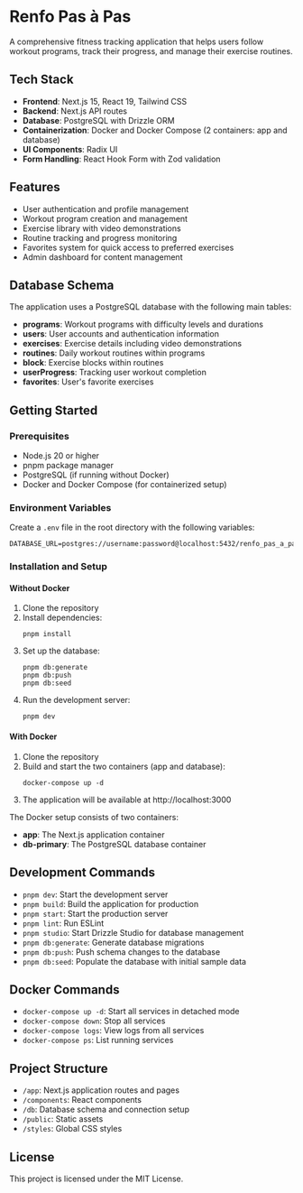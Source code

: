 # Renfo Pas à Pas

A comprehensive fitness tracking application that helps users follow workout programs, track their progress, and manage their exercise routines.

## Tech Stack

- **Frontend**: Next.js 15, React 19, Tailwind CSS
- **Backend**: Next.js API routes
- **Database**: PostgreSQL with Drizzle ORM
- **Containerization**: Docker and Docker Compose (2 containers: app and database)
- **UI Components**: Radix UI
- **Form Handling**: React Hook Form with Zod validation

## Features

- User authentication and profile management
- Workout program creation and management
- Exercise library with video demonstrations
- Routine tracking and progress monitoring
- Favorites system for quick access to preferred exercises
- Admin dashboard for content management

## Database Schema

The application uses a PostgreSQL database with the following main tables:
- **programs**: Workout programs with difficulty levels and durations
- **users**: User accounts and authentication information
- **exercises**: Exercise details including video demonstrations
- **routines**: Daily workout routines within programs
- **block**: Exercise blocks within routines
- **userProgress**: Tracking user workout completion
- **favorites**: User's favorite exercises

## Getting Started

### Prerequisites

- Node.js 20 or higher
- pnpm package manager
- PostgreSQL (if running without Docker)
- Docker and Docker Compose (for containerized setup)

### Environment Variables

Create a `.env` file in the root directory with the following variables:

```
DATABASE_URL=postgres://username:password@localhost:5432/renfo_pas_a_pas
```

### Installation and Setup

#### Without Docker

1. Clone the repository
2. Install dependencies:
   ```
   pnpm install
   ```
3. Set up the database:
   ```
   pnpm db:generate
   pnpm db:push
   pnpm db:seed
   ```
4. Run the development server:
   ```
   pnpm dev
   ```

#### With Docker

1. Clone the repository
2. Build and start the two containers (app and database):
   ```
   docker-compose up -d
   ```
3. The application will be available at http://localhost:3000

The Docker setup consists of two containers:
- **app**: The Next.js application container
- **db-primary**: The PostgreSQL database container

## Development Commands

- `pnpm dev`: Start the development server
- `pnpm build`: Build the application for production
- `pnpm start`: Start the production server
- `pnpm lint`: Run ESLint
- `pnpm studio`: Start Drizzle Studio for database management
- `pnpm db:generate`: Generate database migrations
- `pnpm db:push`: Push schema changes to the database
- `pnpm db:seed`: Populate the database with initial sample data

## Docker Commands

- `docker-compose up -d`: Start all services in detached mode
- `docker-compose down`: Stop all services
- `docker-compose logs`: View logs from all services
- `docker-compose ps`: List running services


## Project Structure

- `/app`: Next.js application routes and pages
- `/components`: React components
- `/db`: Database schema and connection setup
- `/public`: Static assets
- `/styles`: Global CSS styles

## License

This project is licensed under the MIT License.
